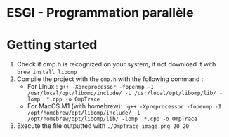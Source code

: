 # ESGI - Programmation parallèle

# Getting started

1. Check if omp.h is recognized on your system, if not download it with `brew install libomp`
2. Compile the project with the `omp.h` with the following command :
    - For Linux : `g++ -Xpreprocessor -fopenmp -I /usr/local/opt/libomp/include/ -L /usr/local/opt/libomp/lib/ -lomp  *.cpp -o OmpTrace`
    - For MacOS M1 (with homebrew): ` g++ -Xpreprocessor -fopenmp -I /opt/homebrew/opt/libomp/include/ -L /opt/homebrew/opt/libomp/lib/ -lomp  *.cpp -o OmpTrace`
3. Execute the file outputted with `./OmpTrace image.png 20 20`
